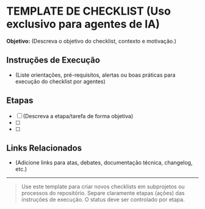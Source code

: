 
# TEMPLATE DE CHECKLIST (Uso exclusivo para agentes de IA)

**Objetivo:** (Descreva o objetivo do checklist, contexto e motivação.)


## Instruções de Execução

- (Liste orientações, pré-requisitos, alertas ou boas práticas para execução do checklist por agentes)


## Etapas
- [ ] (Descreva a etapa/tarefa de forma objetiva)
- [ ]
- [ ]

## Links Relacionados

- (Adicione links para atas, debates, documentação técnica, changelog, etc.)

---

> Use este template para criar novos checklists em subprojetos ou processos do repositório. Separe claramente etapas (ações) das instruções de execução. O status deve ser controlado por etapa.
